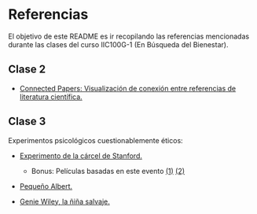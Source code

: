 # Referencias

El objetivo de este README es ir recopilando las referencias mencionadas durante las clases del curso IIC100G-1 (En Búsqueda del Bienestar).

## Clase 2

- [Connected Papers: Visualización de conexión entre referencias de literatura científica.](https://www.connectedpapers.com)

## Clase 3

Experimentos psicológicos cuestionablemente éticos:

- [Experimento de la cárcel de Stanford.](https://es.wikipedia.org/wiki/Experimento_de_la_c%C3%A1rcel_de_Stanford#:~:text=El%20experimento%20de%20la%20c%C3%A1rcel,desarrollaban%20(cautivo%2C%20guardia))

  - Bonus: Películas basadas en este evento [(1)](https://www.imdb.com/title/tt0420293/) [(2)](https://www.imdb.com/title/tt0997152/)

- [Pequeño Albert.](https://es.wikipedia.org/wiki/Peque%C3%B1o_Albert)

- [Genie Wiley, la ñiña salvaje.](https://elcierredigital.com/investigacion/659730334/genie-nina-salvaje-aislada-contacto-humano.html)
